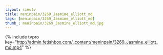 ```yaml
--- 
layout: sieutv
title: meninpain/3269_Jasmine_elliott_md
tags: [meninpain/3269_Jasmine_elliott_md]
thumb_: meninpain/3269_Jasmine_elliott_md.jpg
---
```

{% include tvpro key="http://admin.fetishbox.com/_content/meninpain/3269_Jasmine_elliott_md.mp4" %} 
